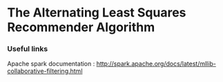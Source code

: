 # The Alternating Least Squares Recommender Algorithm

### Useful links
Apache spark documentation : http://spark.apache.org/docs/latest/mllib-collaborative-filtering.html
